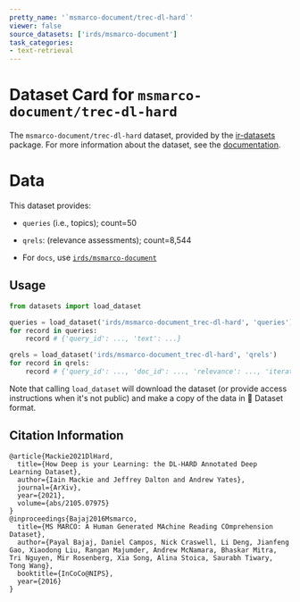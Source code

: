 ```yaml
---
pretty_name: '`msmarco-document/trec-dl-hard`'
viewer: false
source_datasets: ['irds/msmarco-document']
task_categories:
- text-retrieval
---
```


# Dataset Card for `msmarco-document/trec-dl-hard`

The `msmarco-document/trec-dl-hard` dataset, provided by the [ir-datasets](https://ir-datasets.com/) package.
For more information about the dataset, see the [documentation](https://ir-datasets.com/msmarco-document#msmarco-document/trec-dl-hard).

# Data

This dataset provides:
 - `queries` (i.e., topics); count=50
 - `qrels`: (relevance assessments); count=8,544

 - For `docs`, use [`irds/msmarco-document`](https://huggingface.co/datasets/irds/msmarco-document)

## Usage

```python
from datasets import load_dataset

queries = load_dataset('irds/msmarco-document_trec-dl-hard', 'queries')
for record in queries:
    record # {'query_id': ..., 'text': ...}

qrels = load_dataset('irds/msmarco-document_trec-dl-hard', 'qrels')
for record in qrels:
    record # {'query_id': ..., 'doc_id': ..., 'relevance': ..., 'iteration': ...}

```

Note that calling `load_dataset` will download the dataset (or provide access instructions when it's not public) and make a copy of the
data in 🤗 Dataset format.

## Citation Information

```
@article{Mackie2021DlHard,
  title={How Deep is your Learning: the DL-HARD Annotated Deep Learning Dataset},
  author={Iain Mackie and Jeffrey Dalton and Andrew Yates},
  journal={ArXiv},
  year={2021},
  volume={abs/2105.07975}
}
@inproceedings{Bajaj2016Msmarco,
  title={MS MARCO: A Human Generated MAchine Reading COmprehension Dataset},
  author={Payal Bajaj, Daniel Campos, Nick Craswell, Li Deng, Jianfeng Gao, Xiaodong Liu, Rangan Majumder, Andrew McNamara, Bhaskar Mitra, Tri Nguyen, Mir Rosenberg, Xia Song, Alina Stoica, Saurabh Tiwary, Tong Wang},
  booktitle={InCoCo@NIPS},
  year={2016}
}
```
